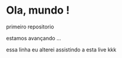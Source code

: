# Ola, mundo !
 primeiro repositorio

estamos avançando ...

 essa linha eu alterei assistindo a esta live kkk
